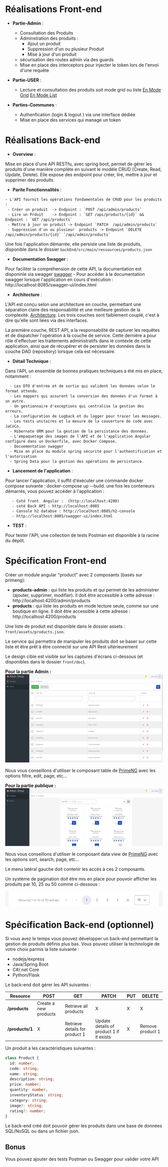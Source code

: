 # Réalisations Front-end
  - **Partie-Admin** : 
       - Consultation des Produits
       - Adminstration des produits :
          - Ajout un produit
          - Suppression d'un ou plusieur Produit 
          - Mise à jour d'un produit
       - sécurisation des routes admin via des guards
       - Mise en place des interceptors pour injecter le token lors de l'envoi d'une requête 
  
  - **Partie-USER** : 
      
       - Lecture et consultation des produits soit mode grid ou liste 
       [En Mode Grid](docs/grid.png)
       [En Mode List](docs/list.png)
   
   - **Parties-Communes** : 
      
      - Authenfication (login & logout ) via une interface dédiée 
      - Mise en place des services qui manage un token 


# Réalisations Back-end

   - **Overview** : 

   Mise en place d'une API RESTfu, avec spring boot, permet de gérer les produits d'une manière complète en suivant le modèle CRUD (Create, Read, Update, Delete). Elle expose des endpoint pour créer, lire, mettre à jour et supprimer des produits.

   - **Parite Fonctionnalités** : 

    - L'API fournit les opérations fondamentales de CRUD pour les produits :
     - Créer un produit  -> Endpoint : `POST /api/admin/products`
     - Lire un Prduit    -> Endpoint : `GET /api/products/{id}` &&  Endpoint : `GET /api/products`
     - Mettre à jour un produit -> Endpoint `PATCH  /api/admin/products`
     - Suppression d'un ou plusieur  produits -> Endpoint `DELETE  /api/admin/products/{id}` `/api/admin/products` 

   Une fois l'application démarrée, elle persiste une liste de produits, disponible dans le dossier  `backEnd/src/main/ressources/products.json`

   - **Documentation Swagger** :

   Pour faciliter la compréhension de cette API, la documentation est disponinle via swagger [swagger](/docs/swagger.png)
     - Pour accéder à la documentation swagger lorsque l'application en cours d'exécution : http://localhost:8085/swagger-ui/index.html
    
   - **Architecture** :

   L'API est conçu selon une architecture en couche, permettant une séparation claire des responsabilité et une meilleure gestion de la complexité. [Architecture](/docs/architecture.png). Les trois couches sont faiblement couplé, c'est à dire qu'elle sont liées via des interfaces. 

   La première couche, REST API, a la responsabilité de capturer les requêtes et de dispatcher l'opération à la couche de service. Cette dernière a pour rôle d'effectuer les traitements administratifs dans le contexte de cette application, ainsi que de récupérer et de persister les données dans la couche DAO (repository) lorsque cela est nécessaire.

   - **Détail Technique** :

Dans l'API, un ensemble de bonnes pratiques techniques a été mis en place, notamment :

      - Les DTO d'entrée et de sortie qui valident les données selon le format attendu.
      - Les mappers qui assurent la conversion des données d'un format à un autre.
      - Un gestionnaire d'exceptions qui centralise la gestion des erreurs.
      - La configuration de Logback et du logger pour tracer les messages.
      - Les tests unitaires et la mesure de la couverture de code avec JaCoCo.
      - Hibernate ORM pour la gestion de la persistance des données.
      - L'empaquetage des images de l'API et de l'application Angular configuré dans un Dockerfile, avec Docker Compose.
      - Docuementation swagger 
      - Mise en place du module spring sécurité pour l'authentification et l'autorisation 
      - Spring Data pour la gestion des opérations de persistance.



   - **Lancement de l'application** :

   Pour lancer l'application, il suffit d'éxécuter une commande docker compose suivante : docker-compose up --build. 
   une fois les conteneurs démarrés, vous pouvez accéder à l'application : 
       
       - Coté front  Angular :  (http://localhost:4200)
       - coté Back API : http://localhost:8085
       - Console h2 databse : http://localhost:8085/h2-console
       - http://localhost:8085/swagger-ui/index.html



   - **TEST** :

Pour tester l'API, une collection de tests Postman est disponible à la racine du dépôt.





   



# Spécification Front-end

Créer un module angular "product" avec 2 composants (basés sur primeng): 
 - **products-admin** : qui liste les produits et qui permet de les administrer (ajouter, supprimer, modifier).
    Il doit être accessible à cette adresse : http://localhost:4200/admin/products
 - **products** : qui liste les produits en mode lecture seule, comme sur une boutique en ligne.
    Il doit être accessible à cette adresse : http://localhost:4200/products

Une liste de produit est disponible dans le dossier assets : `front/assets/products.json`.

Le service qui permettra de manipuler les produits doit se baser sur cette liste et être prêt à être connecté sur une API Rest ultérieurement

Le design cible est visible sur les captures d'écrans ci-dessous (et disponibles dans le dossier `front/doc`).

**Pour la partie Admin :**
![admin](front/doc/products-admin.png)

Nous vous conseillons d'utiliser le composant table de [PrimeNG](https://primeng.org/table/filter) avec les options filtre, edit, page, etc...

 **Pour la partie publique :**
![public](front/doc/products.png)

Nous vous conseillons d'utiliser le composant data view de [PrimeNG](https://primeng.org/dataview) avec les options sort, search, page, etc...


Le menu latéral gauche doit contenir les accès à ces 2 composants.

Un système de pagination doit être mis en place pour pouvoir afficher les produits par 10, 25 ou 50 comme ci-dessous :

![pagination](front/doc/pagination.png)

# Spécification Back-end (optionnel)

Si vous avez le temps vous pouvez développer un back-end permettant la gestion de produits définis plus bas.
Vous pouvez utiliser la technologie de votre choix parmis la liste suivante :

- nodejs/express
- Java/Spring Boot
- C#/.net Core
- Python/Flask


Le back-end doit gérer les API suivantes : 

| Resource           | POST                  | GET                            | PATCH                                    | PUT | DELETE           |
| ------------------ | --------------------- | ------------------------------ | ---------------------------------------- | --- | ---------------- |
| **/products**      | Create a new products | Retrieve all products          | X                                        | X   |     X            |
| **/products/1**    | X                     | Retrieve details for product 1 | Update details of product 1 if it exists | X   | Remove product 1 |

Un produit a les caractéristiques suivantes : 

``` typescript
class Product {
  id: number;
  code: string;
  name: string;
  description: string;
  price: number;
  quantity: number;
  inventoryStatus: string;
  category: string;
  image?: string;
  rating?: number;
}
```

Le back-end créé doit pouvoir gérer les produits dans une base de données SQL/NoSQL ou dans un fichier json.

## Bonus

Vous pouvez ajouter des tests Postman ou Swagger pour valider votre API

